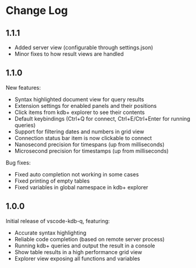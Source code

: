 # Change Log

## 1.1.1

* Added server view (configurable through settings.json)
* Minor fixes to how result views are handled

## 1.1.0

New features:

* Syntax highlighted document view for query results
* Extension settings for enabled panels and their positions
* Click items from kdb+ explorer to see their contents
* Default keybindings (Ctrl+Q for connect, Ctrl+E/Ctrl+Enter for running queries)
* Support for filtering dates and numbers in grid view
* Connection status bar item is now clickable to connect
* Nanosecond precision for timespans (up from milliseconds)
* Microsecond precision for timestamps (up from milliseconds)

Bug fixes:

* Fixed auto completion not working in some cases
* Fixed printing of empty tables
* Fixed variables in global namespace in kdb+ explorer

## 1.0.0

Initial release of vscode-kdb-q, featuring:

* Accurate syntax highlighting
* Reliable code completion (based on remote server process)
* Running kdb+ queries and output the result in a console
* Show table results in a high performance grid view
* Explorer view exposing all functions and variables